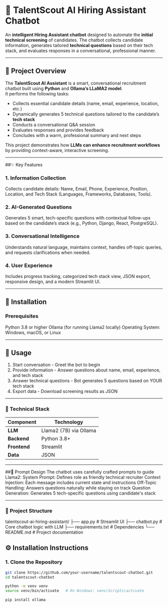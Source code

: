# 🤖 TalentScout AI Hiring Assistant Chatbot

An **intelligent Hiring Assistant chatbot** designed to automate the **initial technical screening** of candidates. The chatbot collects candidate information, generates tailored **technical questions** based on their tech stack, and evaluates responses in a conversational, professional manner.

---

## 🚀 Project Overview

The **TalentScout AI Assistant** is a smart, conversational recruitment chatbot built using **Python** and **Ollama’s LLaMA2 model**.  
It performs the following tasks:

- Collects essential candidate details (name, email, experience, location, etc.)
- Dynamically generates 5 technical questions tailored to the candidate’s **tech stack**
- Conducts a conversational Q&A session
- Evaluates responses and provides feedback
- Concludes with a warm, professional summary and next steps

This project demonstrates how **LLMs can enhance recruitment workflows** by providing context-aware, interactive screening.

---
##✨ Key Features

### 1. Information Collection
Collects candidate details: Name, Email, Phone, Experience, Position, Location, and Tech Stack (Languages, Frameworks, Databases, Tools).

### 2. AI-Generated Questions
Generates 5 smart, tech-specific questions with contextual follow-ups based on the candidate’s stack (e.g., Python, Django, React, PostgreSQL).

### 3. Conversational Intelligence
Understands natural language, maintains context, handles off-topic queries, and requests clarifications when needed.

### 4. User Experience

Includes progress tracking, categorized tech stack view, JSON export, responsive design, and a modern Streamlit UI.

----

## 🚀 Installation
### Prerequisites

Python 3.8 or higher
Ollama (for running Llama2 locally)
Operating System: Windows, macOS, or Linux

 

---

## 📖 Usage

1. Start conversation - Greet the bot to begin
2. Provide information - Answer questions about name, email, experience, and tech stack
3. Answer technical questions - Bot generates 5 questions based on YOUR tech stack
4. Export data - Download screening results as JSON
   
---

### 🧠 Technical Stack

| **Component** | **Technology**          |
|----------------|-------------------------|
| **LLM**        | Llama2 (7B) via Ollama  |
| **Backend**    | Python 3.8+             |
| **Frontend**   | Streamlit               |
| **Data**       | JSON                    |

---

##🎨 Prompt Design
The chatbot uses carefully crafted prompts to guide Llama2:
System Prompt: Defines role as friendly technical recruiter
Context Injection: Each message includes current state and instructions
Off-Topic Handling: Answers questions naturally while staying on track
Question Generation: Generates 5 tech-specific questions using candidate's stack

---
### 📂 Project Structure

talentscout-ai-hiring-assistant/
├── app.py # Streamlit UI
├── chatbot.py # Core chatbot logic with LLM
├── requirements.txt # Dependencies
└── README.md # Project documentation

## ⚙️ Installation Instructions

### 1. Clone the Repository
```bash
git clone https://github.com/your-username/talentscout-chatbot.git
cd talentscout-chatbot

python -m venv venv
source venv/bin/activate   # On Windows: venv\Scripts\activate

pip install ollama







